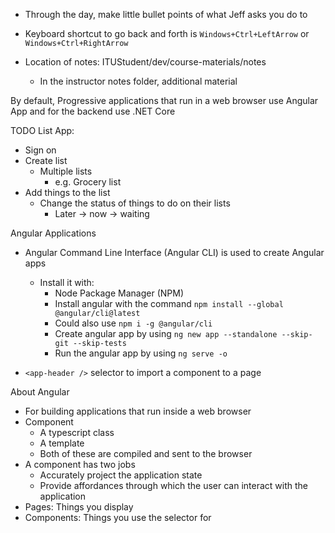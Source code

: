 - Through the day, make little bullet points of what Jeff asks you do to

- Keyboard shortcut to go back and forth is `Windows+Ctrl+LeftArrow` or `Windows+Ctrl+RightArrow`
- Location of notes: ITUStudent/dev/course-materials/notes
	- In the instructor notes folder, additional material

By default, Progressive applications that run in a web browser use Angular App and for the backend use .NET Core


TODO List App:
- Sign on 
- Create list
	- Multiple lists
		- e.g. Grocery list
- Add things to the list
	- Change the status of things to do on their lists
		- Later -> now -> waiting


Angular Applications
- Angular Command Line Interface (Angular CLI) is used to create Angular apps
	- Install it with:
		- Node Package Manager (NPM)
		- Install angular with the command `npm install --global @angular/cli@latest`
		- Could also use `npm i -g @angular/cli`
		- Create angular app by using `ng new app --standalone --skip-git --skip-tests`
		- Run the angular app by using `ng serve -o`

- `<app-header />`  selector to import a component to a page

About Angular
- For building applications that run inside a web browser
- Component
	- A typescript class
	- A template
	- Both of these are compiled and sent to the browser
- A component has two jobs
	- Accurately project the application state
	- Provide affordances through which the user can interact with the application
- Pages: Things you display
- Components: Things you use the selector for